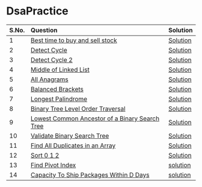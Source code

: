 # DsaPractice

| S.No. | Question | Solution | 
|:------|:--------| :--------|
| 1     | [Best time to buy and sell stock]() | [Solution](https://github.com/sahiljawale54/DsaPractice/blob/main/Array/Best%20Time%20to%20Buy%20and%20Sell%20Stock.cpp)|
| 2    |[Detect Cycle]() | [Solution](https://github.com/sahiljawale54/DsaPractice/blob/main/Linked%20list/Linked%20List%20Cycle.cpp)|
|3  | [Detect Cycle 2]() | [Solution](https://github.com/sahiljawale54/DsaPractice/blob/main/Linked%20list/Linked%20List%20Cycle%20II.cpp) |
|4 |[Middle of Linked List]() |[Solution](https://github.com/sahiljawale54/DsaPractice/blob/main/Linked%20list/Middle%20of%20the%20Linked%20List.cpp) |
| 5|[All Anagrams]() |[Solution](https://github.com/sahiljawale54/DsaPractice/blob/main/Sliding%20Window/Find%20All%20Anagrams%20in%20a%20String.cpp) |
|6 |[Balanced Brackets]() |[Solution](https://github.com/sahiljawale54/DsaPractice/blob/main/Stack/Balanced%20Brackets.cpp) |
| 7|[Longest Palindrome]()|[Solution](https://github.com/sahiljawale54/DsaPractice/blob/main/String/Longest%20Palindrome.cpp) |
|8 |[Binary Tree Level Order Traversal]() | [Solution](https://github.com/sahiljawale54/DsaPractice/blob/main/Trees/Binary%20Tree%20Level%20Order%20Traversal.cpp) |
|9 |[Lowest Common Ancestor of a Binary Search Tree]() |[Solution](https://github.com/sahiljawale54/DsaPractice/blob/main/Trees/Lowest%20Common%20Ancestor%20of%20a%20Binary%20Search%20Tree.cpp) |
| 10  | [Validate Binary Search Tree]() | [Solution](https://github.com/sahiljawale54/DsaPractice/blob/main/Trees/Validate%20Binary%20Search%20Tree.cpp) |
|11| [Find All Duplicates in an Array](https://leetcode.com/problems/find-all-duplicates-in-an-array/description/) | [Solution](https://leetcode.com/problems/find-all-duplicates-in-an-array/description/) |
|12|[Sort 0 1 2 ](https://www.codingninjas.com/codestudio/problems/sort-0-1-2_631055?source=youtube&campaign=LoveBabbar_Codestudiovideo1&utm_source=youtube&utm_medium=affiliate&utm_campaign=LoveBabbar_Codestudiovideo1&leftPanelTab=0) | [Solution](https://github.com/sahiljawale54/DsaPractice/blob/main/Array/Sort%200%201%202.cpp) |
|13 |[Find Pivot Index](https://leetcode.com/problems/find-pivot-index/description/) |[solution]()|
|14 |[Capacity To Ship Packages Within D Days](https://leetcode.com/problems/capacity-to-ship-packages-within-d-days/description/) | [solution](https://github.com/sahiljawale54/DsaPractice/blob/main/Array/Capacity%20To%20Ship%20Packages%20Within%20D%20Days.cpp) |

